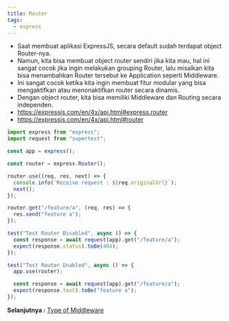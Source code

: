 ```yaml
---
title: Router
tags:
  - express
---
```


- Saat membuat aplikasi ExpressJS, secara default sudah terdapat object Router-nya.
- Namun, kita bisa membuat object router sendiri jika kita mau, hal ini sangat cocok jika ingin melakukan grouping Router, lalu misalkan kita bisa menambahkan Router tersebut ke Application seperti Middleware.
- Ini sangat cocok ketika kita ingin membuat fitur modular yang bisa mengaktifkan atau menonaktifkan router secara dinamis.
- Dengan object router, kita bisa memiliki Middleware dan Routing secara independen.
- https://expressjs.com/en/4x/api.html#express.router
- https://expressjs.com/en/4x/api.html#router

```js
import express from "express";
import request from "supertest";

const app = express();

const router = express.Router();

router.use((req, res, next) => {
  console.info(`Receive request : ${req.originalUrl}`);
  next();
});

router.get("/feature/a", (req, res) => {
  res.send("feature a");
});

test("Test Router Disabled", async () => {
  const response = await request(app).get("/feature/a");
  expect(response.status).toBe(404);
});

test("Test Router Enabled", async () => {
  app.use(router);

  const response = await request(app).get("/feature/a");
  expect(response.text).toBe("feature a");
});
```

**Selanjutnya :** [Type of Middleware](typemiddleware.md)